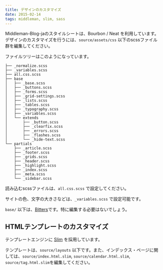 ```yaml
---
title: デザインのカスタマイズ
date: 2015-02-14
tags: middleman, slim, sass
---
```


Middleman-Blog-jaのスタイルシートは、Bourbon / Neat を利用しています。デザインのカスタマイズを行うには、`source/assets/css`
以下のscssファイル群を編集してください。

ファイルツリーはこのようになっています。

```
├── _normalize.scss
├── _variables.scss
├── all.css.scss
├── base
│   ├── _base.scss
│   ├── _buttons.scss
│   ├── _forms.scss
│   ├── _grid-settings.scss
│   ├── _lists.scss
│   ├── _tables.scss
│   ├── _typography.scss
│   ├── _variables.scss
│   └── extends
│       ├── _button.scss
│       ├── _clearfix.scss
│       ├── _errors.scss
│       ├── _flashes.scss
│       └── _hide-text.scss
└── partials
    ├── _article.scss
    ├── _footer.scss
    ├── _grids.scss
    ├── _header.scss
    ├── _highlight.scss
    ├── _index.scss
    ├── _meta.scss
    └── _sidebar.scss

```

読み込むscssファイルは、`all.css.scss` で設定してください。

サイトの色、文字の大きさなどは、`_variables.scss` で設定可能です。

`base/` 以下は、[Bitters](http://bitters.bourbon.io/)です。特に編集する必要はないでしょう。

## HTMLテンプレートのカスタマイズ

テンプレートエンジンに [Slim](http://slim-lang.com/) を採用しています。

テンプレートは、`source/layouts` 以下です。また、インデックス・ページに関しては、`source/index.html.slim`, `source/calendar.html.slim`, `source/tag.html.slim`を編集してください。
